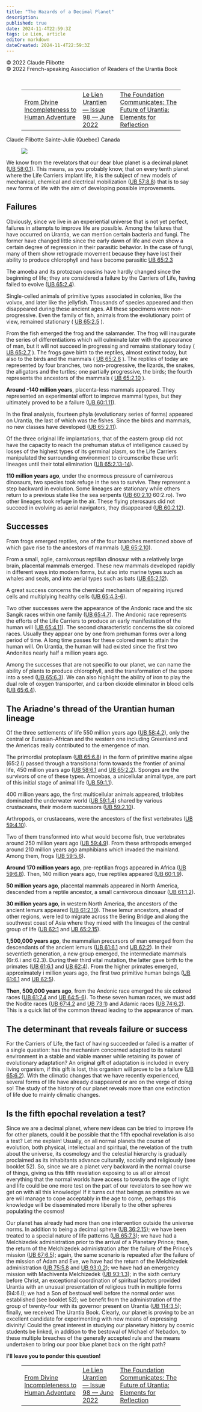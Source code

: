 ```yaml
---
title: "The Hazards of a Decimal Planet"
description: 
published: true
date: 2024-11-4T22:59:3Z
tags: Le Lien, article
editor: markdown
dateCreated: 2024-11-4T22:59:3Z
---
```


<p class="v-card v-sheet theme--light grey lighten-3 px-2">© 2022 Claude Flibotte<br>© 2022 French-speaking Association of Readers of the Urantia Book</p>
<br>
<figure class="table chapter-navigator">
  <table>
    <tbody>
      <tr>
        <td>
        <a href="/en/article/Sophie_Malicot/De_L_incompletude_Divine_A_L_aventure_Humaine">
          <span class="mdi mdi-arrow-left-drop-circle"></span><span class="pl-2">From Divine Incompleteness to Human Adventure</span>
        </a>
        </td>
        <td>
        <a href="/en/index/articles_le_lien#le-lien-urantien-issue-98-juin-2022">
          <span class="mdi mdi-book-open-variant"></span><span class="pl-2">Le Lien Urantien — Issue 98 — June 2022</span>
        </a>
        </td>
        <td>
        <a href="/en/article/Georges_Michelson_Dupont/La_Fondation_Communique_L_avenir_d_Urantia_Elements_De_ReFlexion">
          <span class="pr-2">The Foundation Communicates: The Future of Urantia: Elements for Reflection</span><span class="mdi mdi-arrow-right-drop-circle"></span>
        </a>
        </td>
      </tr>
    </tbody>
  </table>
</figure>



Claude Flibotte
Sainte-Julie (Quebec) Canada

<figure id="Figure_3" class="image urantiapedia">
<img src="/image/article/Le_Lien/images_03/086.jpg">
</figure>

We know from the revelators that our dear blue planet is a decimal planet (<a id="a45_75"></a>[UB 58:0.1](/en/The_Urantia_Book/58#p0_1)). This means, as you probably know, that on every tenth planet where the Life Carriers implant life, it is the subject of new models of mechanical, chemical and electrical mobilization (<a id="a45_303"></a>[UB 57:8.8](/en/The_Urantia_Book/57#p8_8)) that is to say new forms of life with the aim of developing possible improvements.

## Failures

Obviously, since we live in an experiential universe that is not yet perfect, failures in attempts to improve life are possible. Among the failures that have occurred on Urantia, we can mention certain bacteria and fungi. The former have changed little since the early dawn of life and even show a certain degree of regression in their parasitic behavior. In the case of fungi, many of them show retrograde movement because they have lost their ability to produce chlorophyll and have become parasitic <a id="a49_502"></a>[UB 65:2.3](/en/The_Urantia_Book/65#p2_3)

The amoeba and its protozoan cousins have hardly changed since the beginning of life; they are considered a failure by the Carriers of Life, having failed to evolve (<a id="a51_166"></a>[UB 65:2.4](/en/The_Urantia_Book/65#p2_4)).

Single-celled animals of primitive types associated in colonies, like the volvox, and later like the jellyfish. Thousands of species appeared and then disappeared during these ancient ages. All these specimens were non-progressive. Even the family of fish, animals from the evolutionary point of view, remained stationary ( <a id="a53_324"></a>[UB 65:2.5](/en/The_Urantia_Book/65#p2_5) ).

From the fish emerged the frog and the salamander. The frog will inaugurate the series of differentiations which will culminate later with the appearance of man, but it will not succeed in progressing and remains stationary today ( <a id="a55_232"></a>[UB 65:2.7](/en/The_Urantia_Book/65#p2_7) ). The frogs gave birth to the reptiles, almost extinct today, but also to the birds and the mammals ( <a id="a55_377"></a>[UB 65:2.8](/en/The_Urantia_Book/65#p2_8) ). The reptiles of today are represented by four branches, two non-progressive, the lizards, the snakes, the alligators and the turtles; one partially progressive, the birds; the fourth represents the ancestors of the mammals ( <a id="a55_647"></a>[UB 65:2.10](/en/The_Urantia_Book/65#p2_10) ).

**Around -140 million years**, placenta-less mammals appeared. They represented an experimental effort to improve mammal types, but they ultimately proved to be a failure (<a id="a57_172"></a>[UB 60:1.11](/en/The_Urantia_Book/60#p1_11)).

In the final analysis, fourteen phyla (evolutionary series of forms) appeared on Urantia, the last of which was the fishes. Since the birds and mammals, no new classes have developed (<a id="a59_184"></a>[UB 65:2.11](/en/The_Urantia_Book/65#p2_11)).

Of the three original life implantations, that of the eastern group did not have the capacity to reach the prehuman status of intelligence caused by losses of the highest types of its germinal plasm, so the Life Carriers manipulated the surrounding environment to circumscribe these unfit lineages until their total elimination (<a id="a61_329"></a>[UB 65:2.13-14](/en/The_Urantia_Book/65#p2_13)).

**110 million years ago**, under the enormous pressure of carnivorous dinosaurs, two species took refuge in the sea to survive. They represent a step backward in evolution. Some lineages are stationary while others return to a previous state like the sea serpents (<a id="a63_265"></a>[UB 60:2.10](/en/The_Urantia_Book/60#p2_10) 60:2.ro). Two other lineages took refuge in the air. These flying pterosaurs did not succeed in evolving as aerial navigators, they disappeared (<a id="a63_454"></a>[UB 60:2.12](/en/The_Urantia_Book/60#p2_12)).

## Successes

From frogs emerged reptiles, one of the four branches mentioned above of which gave rise to the ancestors of mammals (<a id="a67_118"></a>[UB 65:2.10](/en/The_Urantia_Book/65#p2_10)).

From a small, agile, carnivorous reptilian dinosaur with a relatively large brain, placental mammals emerged. These new mammals developed rapidly in different ways into modern forms, but also into marine types such as whales and seals, and into aerial types such as bats (<a id="a69_272"></a>[UB 65:2.12](/en/The_Urantia_Book/65#p2_12)).

A great success concerns the chemical mechanism of repairing injured cells and multiplying healthy cells (<a id="a71_106"></a>[UB 65:4.3-6](/en/The_Urantia_Book/65#p4_3)).

Two other successes were the appearance of the Andonic race and the six Sangik races within one family (<a id="a73_104"></a>[UB 65:4.7](/en/The_Urantia_Book/65#p4_7)). The Andonic race represents the efforts of the Life Carriers to produce an early manifestation of the human will (<a id="a73_262"></a>[UB 65:4.11](/en/The_Urantia_Book/65#p4_11)). The second characteristic concerns the six colored races. Usually they appear one by one from prehuman forms over a long period of time. A long time passes for these colored men to attain the human will. On Urantia, the human will had existed since the first two Andonites nearly half a million years ago.

Among the successes that are not specific to our planet, we can name the ability of plants to produce chlorophyll, and the transformation of the spore into a seed (<a id="a75_164"></a>[UB 65:6.3](/en/The_Urantia_Book/65#p6_3)). We can also highlight the ability of iron to play the dual role of oxygen transporter, and carbon dioxide eliminator in blood cells (<a id="a75_341"></a>[UB 65:6.4](/en/The_Urantia_Book/65#p6_4)).

## The Ariadne's thread of the Urantian human lineage

Of the three settlements of life 550 million years ago (<a id="a79_56"></a>[UB 58:4.2](/en/The_Urantia_Book/58#p4_2)), only the central or Eurasian-African and the western one including Greenland and the Americas really contributed to the emergence of man.

The primordial protoplasm (<a id="a81_27"></a>[UB 65:6.8](/en/The_Urantia_Book/65#p6_8)) in the form of primitive marine algae (65:2.I) passed through a transitional form towards the frontier of animal life, 450 million years ago (<a id="a81_212"></a>[UB 58:6.1](/en/The_Urantia_Book/58#p6_1) and <a id="a81_258"></a>[UB 65:2.2](/en/The_Urantia_Book/65#p2_2)). Sponges are the survivors of one of these types. Amoebas, a unicellular animal type, are part of this initial stage of animal life (<a id="a81_434"></a>[UB 59:1.1](/en/The_Urantia_Book/59#p1_1)).

400 million years ago, the first multicellular animals appeared, trilobites dominated the underwater world (<a id="a83_108"></a>[UB 59:1.4](/en/The_Urantia_Book/59#p1_4)) shared by various crustaceans, their modern successors (<a id="a83_207"></a>[UB 59:2.10](/en/The_Urantia_Book/59#p2_10)).

Arthropods, or crustaceans, were the ancestors of the first vertebrates (<a id="a85_73"></a>[UB 59:4.10](/en/The_Urantia_Book/59#p4_10)).

Two of them transformed into what would become fish, true vertebrates around 250 million years ago (<a id="a87_100"></a>[UB 59:4.9](/en/The_Urantia_Book/59#p4_9)). From these arthropods emerged around 210 million years ago amphibians which invaded the mainland. Among them, frogs (<a id="a87_261"></a>[UB 59:5.6](/en/The_Urantia_Book/59#p5_6)).

**Around 170 million years ago**, pre-reptilian frogs appeared in Africa (<a id="a89_74"></a>[UB 59:6.8](/en/The_Urantia_Book/59#p6_8)). Then, 140 million years ago, true reptiles appeared (<a id="a89_171"></a>[UB 60:1.9](/en/The_Urantia_Book/60#p1_9)).

**50 million years ago**, placental mammals appeared in North America, descended from a reptile ancestor, a small carnivorous dinosaur (<a id="a91_136"></a>[UB 61:1.2](/en/The_Urantia_Book/61#p1_2)).

**30 million years ago**, in western North America, the ancestors of the ancient lemurs appeared (<a id="a93_98"></a>[UB 61:2.10](/en/The_Urantia_Book/61#p2_10)). These lemur ancestors, ahead of other regions, were led to migrate across the Bering Bridge and along the southwest coast of Asia where they mixed with the lineages of the central group of life (<a id="a93_339"></a>[UB 62:1](/en/The_Urantia_Book/62#p1) and <a id="a93_381"></a>[UB 65:2.15](/en/The_Urantia_Book/65#p2_15)).

**1,500,000 years ago**, the mammalian precursors of man emerged from the descendants of the ancient lemurs (<a id="a95_109"></a>[UB 61:6.1](/en/The_Urantia_Book/61#p6_1) and <a id="a95_155"></a>[UB 62:2](/en/The_Urantia_Book/62#p2)). In their seventieth generation, a new group emerged, the intermediate mammals (6r:6.i and 62.3). During their third vital mutation, the latter gave birth to the primates (<a id="a95_366"></a>[UB 61:6.1](/en/The_Urantia_Book/61#p6_1) and <a id="a95_412"></a>[UB 62:4](/en/The_Urantia_Book/62#p4)). From the higher primates emerged, approximately i million years ago, the first two primitive human beings (<a id="a95_559"></a>[UB 61:6.1](/en/The_Urantia_Book/61#p6_1) and <a id="a95_605"></a>[UB 62:5](/en/The_Urantia_Book/62#p5)).

**Then, 500,000 years ago**, from the Andonic race emerged the six colored races (<a id="a97_82"></a>[UB 61:7.4](/en/The_Urantia_Book/61#p7_4) and <a id="a97_128"></a>[UB 64:5-6](/en/The_Urantia_Book/64#p5)). To these seven human races, we must add the Nodite races (<a id="a97_228"></a>[UB 67:4.2](/en/The_Urantia_Book/67#p4_2) and <a id="a97_274"></a>[UB 73:1](/en/The_Urantia_Book/73#p1)) and Adamic races (<a id="a97_331"></a>[UB 74:6.2](/en/The_Urantia_Book/74#p6_2)). This is a quick list of the common thread leading to the appearance of man.

## The determinant that reveals failure or success

For the Carriers of Life, the fact of having succeeded or failed is a matter of a single question: has the mechanism concerned adapted to its natural environment in a stable and viable manner while retaining its power of evolutionary adaptation? An original gift of adaptation is included in every living organism, if this gift is lost, this organism will prove to be a failure (<a id="a101_379"></a>[UB 65:6.2](/en/The_Urantia_Book/65#p6_2)). With the climatic changes that we have recently experienced, several forms of life have already disappeared or are on the verge of doing so! The study of the history of our planet reveals more than one extinction of life due to mainly climatic changes.

## Is the fifth epochal revelation a test?

Since we are a decimal planet, where new ideas can be tried to improve life for other planets, could it be possible that the fifth epochal revelation is also a test? Let me explain! Usually, on all normal planets the course of evolution, both physical, intellectual and spiritual, the revelation of the truth about the universe, its cosmology and the celestial hierarchy is gradually proclaimed as its inhabitants advance culturally, socially and religiously (see booklet 52). So, since we are a planet very backward in the normal course of things, giving us this fifth revelation exposing to us all or almost everything that the normal worlds have access to towards the age of light and life could be one more test on the part of our revelators to see how we get on with all this knowledge! If it turns out that beings as primitive as we are will manage to cope acceptably in the age to come, perhaps this knowledge will be disseminated more liberally to the other spheres populating the cosmos!

Our planet has already had more than one intervention outside the universe norms. In addition to being a decimal sphere (<a id="a107_121"></a>[UB 36:2.15](/en/The_Urantia_Book/36#p2_15)); we have been treated to a special nature of life patterns (<a id="a107_226"></a>[UB 65:7.3](/en/The_Urantia_Book/65#p7_3)); we have had a Melchizedek administration prior to the arrival of a Planetary Prince; then, the return of the Melchizedek administration after the failure of the Prince’s mission (<a id="a107_449"></a>[UB 67:6.5](/en/The_Urantia_Book/67#p6_5)); again, the same scenario is repeated after the failure of the mission of Adam and Eve, we have had the return of the Melchizedek administration (<a id="a107_638"></a>[UB 75:5.8](/en/The_Urantia_Book/75#p5_8) and <a id="a107_684"></a>[UB 93:0.2](/en/The_Urantia_Book/93#p0_2)); we have had an emergency mission with Machiventa Melchizedek (<a id="a107_790"></a>[UB 93:1.3](/en/The_Urantia_Book/93#p1_3)); in the sixth century before Christ, an exceptional coordination of spiritual factors provided Urantia with an unusual presentation of religious truth in multiple forms (94:6.I); we had a Son of bestowal well before the normal order was established (see booklet 52); we benefit from the administration of the group of twenty-four with its governor present on Urantia (<a id="a107_1201"></a>[UB 114:3.5](/en/The_Urantia_Book/114#p3_5)); finally, we received The Urantia Book. Clearly, our planet is proving to be an excellent candidate for experimenting with new means of expressing divinity! Could the great interest in studying our planetary history by cosmic students be linked, in addition to the bestowal of Michael of Nebadon, to these multiple breaches of the generally accepted rule and the means undertaken to bring our poor blue planet back on the right path?

**I'll leave you to ponder this question!**



<figure class="table chapter-navigator">
  <table>
    <tbody>
      <tr>
        <td>
        <a href="/en/article/Sophie_Malicot/De_L_incompletude_Divine_A_L_aventure_Humaine">
          <span class="mdi mdi-arrow-left-drop-circle"></span><span class="pl-2">From Divine Incompleteness to Human Adventure</span>
        </a>
        </td>
        <td>
        <a href="/en/index/articles_le_lien#le-lien-urantien-issue-98-juin-2022">
          <span class="mdi mdi-book-open-variant"></span><span class="pl-2">Le Lien Urantien — Issue 98 — June 2022</span>
        </a>
        </td>
        <td>
        <a href="/en/article/Georges_Michelson_Dupont/La_Fondation_Communique_L_avenir_d_Urantia_Elements_De_ReFlexion">
          <span class="pr-2">The Foundation Communicates: The Future of Urantia: Elements for Reflection</span><span class="mdi mdi-arrow-right-drop-circle"></span>
        </a>
        </td>
      </tr>
    </tbody>
  </table>
</figure>
